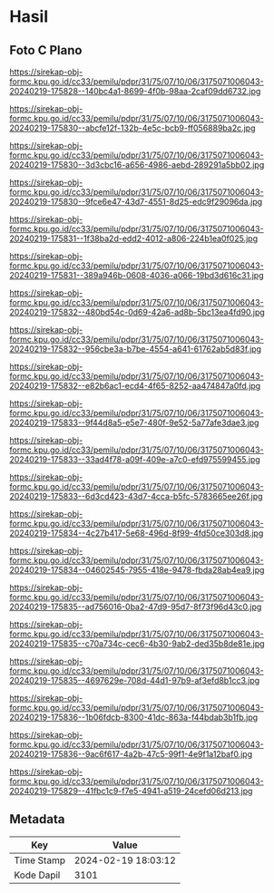 # Hasil

## Foto C Plano

https://sirekap-obj-formc.kpu.go.id/cc33/pemilu/pdpr/31/75/07/10/06/3175071006043-20240219-175828--140bc4a1-8699-4f0b-98aa-2caf09dd6732.jpg

https://sirekap-obj-formc.kpu.go.id/cc33/pemilu/pdpr/31/75/07/10/06/3175071006043-20240219-175830--abcfe12f-132b-4e5c-bcb9-ff056889ba2c.jpg

https://sirekap-obj-formc.kpu.go.id/cc33/pemilu/pdpr/31/75/07/10/06/3175071006043-20240219-175830--3d3cbc16-a656-4986-aebd-289291a5bb02.jpg

https://sirekap-obj-formc.kpu.go.id/cc33/pemilu/pdpr/31/75/07/10/06/3175071006043-20240219-175830--9fce6e47-43d7-4551-8d25-edc9f29096da.jpg

https://sirekap-obj-formc.kpu.go.id/cc33/pemilu/pdpr/31/75/07/10/06/3175071006043-20240219-175831--1f38ba2d-edd2-4012-a806-224b1ea0f025.jpg

https://sirekap-obj-formc.kpu.go.id/cc33/pemilu/pdpr/31/75/07/10/06/3175071006043-20240219-175831--389a946b-0608-4036-a066-19bd3d616c31.jpg

https://sirekap-obj-formc.kpu.go.id/cc33/pemilu/pdpr/31/75/07/10/06/3175071006043-20240219-175832--480bd54c-0d69-42a6-ad8b-5bc13ea4fd90.jpg

https://sirekap-obj-formc.kpu.go.id/cc33/pemilu/pdpr/31/75/07/10/06/3175071006043-20240219-175832--956cbe3a-b7be-4554-a641-61762ab5d83f.jpg

https://sirekap-obj-formc.kpu.go.id/cc33/pemilu/pdpr/31/75/07/10/06/3175071006043-20240219-175832--e82b6ac1-ecd4-4f65-8252-aa474847a0fd.jpg

https://sirekap-obj-formc.kpu.go.id/cc33/pemilu/pdpr/31/75/07/10/06/3175071006043-20240219-175833--9f44d8a5-e5e7-480f-9e52-5a77afe3dae3.jpg

https://sirekap-obj-formc.kpu.go.id/cc33/pemilu/pdpr/31/75/07/10/06/3175071006043-20240219-175833--33ad4f78-a09f-409e-a7c0-efd975599455.jpg

https://sirekap-obj-formc.kpu.go.id/cc33/pemilu/pdpr/31/75/07/10/06/3175071006043-20240219-175833--6d3cd423-43d7-4cca-b5fc-5783665ee26f.jpg

https://sirekap-obj-formc.kpu.go.id/cc33/pemilu/pdpr/31/75/07/10/06/3175071006043-20240219-175834--4c27b417-5e68-496d-8f99-4fd50ce303d8.jpg

https://sirekap-obj-formc.kpu.go.id/cc33/pemilu/pdpr/31/75/07/10/06/3175071006043-20240219-175834--04602545-7955-418e-9478-fbda28ab4ea9.jpg

https://sirekap-obj-formc.kpu.go.id/cc33/pemilu/pdpr/31/75/07/10/06/3175071006043-20240219-175835--ad756016-0ba2-47d9-95d7-8f73f96d43c0.jpg

https://sirekap-obj-formc.kpu.go.id/cc33/pemilu/pdpr/31/75/07/10/06/3175071006043-20240219-175835--c70a734c-cec6-4b30-9ab2-ded35b8de81e.jpg

https://sirekap-obj-formc.kpu.go.id/cc33/pemilu/pdpr/31/75/07/10/06/3175071006043-20240219-175835--4697629e-708d-44d1-97b9-af3efd8b1cc3.jpg

https://sirekap-obj-formc.kpu.go.id/cc33/pemilu/pdpr/31/75/07/10/06/3175071006043-20240219-175836--1b06fdcb-8300-41dc-863a-f44bdab3b1fb.jpg

https://sirekap-obj-formc.kpu.go.id/cc33/pemilu/pdpr/31/75/07/10/06/3175071006043-20240219-175836--9ac6f617-4a2b-47c5-99f1-4e9f1a12baf0.jpg

https://sirekap-obj-formc.kpu.go.id/cc33/pemilu/pdpr/31/75/07/10/06/3175071006043-20240219-175829--41fbc1c9-f7e5-4941-a519-24cefd06d213.jpg


## Metadata

| Key        | Value               |
| ---------- | ------------------- |
| Time Stamp | 2024-02-19 18:03:12 |
| Kode Dapil | 3101                |



